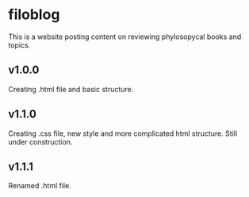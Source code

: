 # filoblog
This is a website posting content on reviewing phylosopycal books and topics.  
## v1.0.0  
Creating .html file and basic structure.  
## v1.1.0  
Creating .css file, new style and more complicated html structure. Still under construction.  
## v1.1.1
Renamed .html file.
